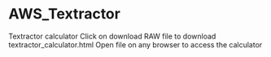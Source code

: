 # AWS_Textractor
Textractor calculator
Click on download RAW file to download textractor_calculator.html 
Open file on any browser to access the calculator

